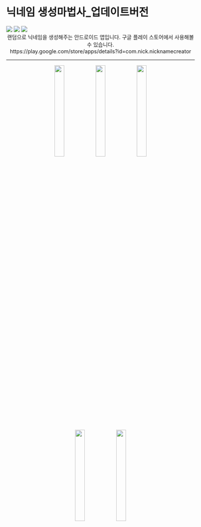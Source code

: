 # 닉네임 생성마법사_업데이트버전
<div>
  <img src="https://img.shields.io/badge/Android-3DDC84?style=flat-square&logo=Android&logoColor=ffffff"/>
  <img src="https://img.shields.io/badge/Java-333333?style=flat-square&logo=Java&logoColor=000000"/>
  <img src="https://img.shields.io/badge/SQLite-003B57?style=flat-square&logo=SQLite&logoColor=ffffff"/>
</div>


<div align=center>
  랜덤으로 닉네임을 생성해주는 안드로이드 앱입니다. 구글 플레이 스토어에서 사용해볼 수 있습니다.</br>
  https://play.google.com/store/apps/details?id=com.nick.nicknamecreator</br>

**************
  <figure>
      <img src="https://github.com/ChocoPic/NicknameCreator/assets/60088300/b55271cd-45ab-44de-98a7-746b0a7d178c" width="25%">
      <img src="https://github.com/ChocoPic/NicknameCreator/assets/60088300/4a46383b-96ab-4a7b-ba2d-140324f203b9" width="25%">
      <img src="https://github.com/ChocoPic/NicknameCreator/assets/60088300/e33225b5-1377-45fe-8d37-e6327c3ace05" width="25%">
      <img src="https://github.com/ChocoPic/NicknameCreator/assets/60088300/66f43e1d-6cbe-40d1-8320-b48703862ee6" width="25%">
      <img src="https://github.com/ChocoPic/NicknameCreator/assets/60088300/c014e2bb-6934-4617-bd31-e0f0223682da" width="25%">
  </figure>

</div>

